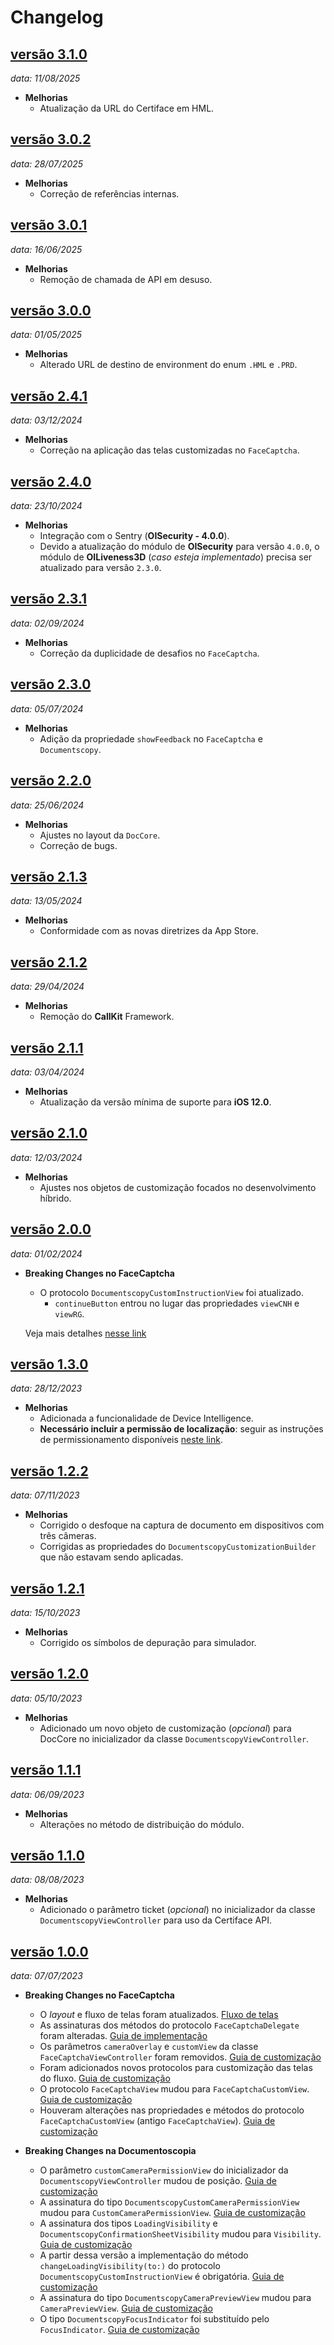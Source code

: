 # Changelog

## [versão 3.1.0](https://github.com/oititec/ios-modules-2d/releases/tag/3.1.0)
_data: 11/08/2025_

- **Melhorias**
  - Atualização da URL do Certiface em HML.

## [versão 3.0.2](https://github.com/oititec/ios-modules-2d/releases/tag/3.0.2)
_data: 28/07/2025_

- **Melhorias**
  - Correção de referências internas.

## [versão 3.0.1](https://github.com/oititec/ios-modules-2d/releases/tag/3.0.1)
_data: 16/06/2025_

- **Melhorias**
  - Remoção de chamada de API em desuso.

## [versão 3.0.0](https://github.com/oititec/ios-modules-2d/releases/tag/3.0.0)

_data: 01/05/2025_

- **Melhorias**
  - Alterado URL de destino de environment do enum `.HML` e `.PRD`.

## [versão 2.4.1](https://github.com/oititec/ios-modules-2d/releases/tag/2.4.1)

_data: 03/12/2024_

- **Melhorias**
  - Correção na aplicação das telas customizadas no `FaceCaptcha`.

## [versão 2.4.0](https://github.com/oititec/ios-modules-2d/releases/tag/2.4.0)

_data: 23/10/2024_

- **Melhorias**
  - Integração com o Sentry (**OISecurity - 4.0.0**).
  - Devido a atualização do módulo de **OISecurity** para versão `4.0.0`, o módulo de **OILiveness3D** (_caso esteja implementado_) precisa ser atualizado para versão `2.3.0`.

## [versão 2.3.1](https://github.com/oititec/ios-modules-2d/releases/tag/2.3.1)

_data: 02/09/2024_

- **Melhorias**
  - Correção da duplicidade de desafios no `FaceCaptcha`.

## [versão 2.3.0](https://github.com/oititec/ios-modules-2d/releases/tag/2.3.0)

_data: 05/07/2024_

- **Melhorias**
  - Adição da propriedade `showFeedback` no `FaceCaptcha` e `Documentscopy`.

## [versão 2.2.0](https://github.com/oititec/ios-modules-2d/releases/tag/2.2.0)

_data: 25/06/2024_

- **Melhorias**
  - Ajustes no layout da `DocCore`.
  - Correção de bugs.

## [versão 2.1.3](https://github.com/oititec/ios-modules-2d/releases/tag/2.1.3)

_data: 13/05/2024_

- **Melhorias**
  - Conformidade com as novas diretrizes da App Store.

## [versão 2.1.2](https://github.com/oititec/ios-modules-2d/releases/tag/2.1.2)

_data: 29/04/2024_

- **Melhorias**
  - Remoção do **CallKit** Framework.

## [versão 2.1.1](https://github.com/oititec/ios-modules-2d/releases/tag/2.1.1)

_data: 03/04/2024_

- **Melhorias**
  - Atualização da versão mínima de suporte para **iOS 12.0**.

## [versão 2.1.0](https://github.com/oititec/ios-modules-2d/releases/tag/2.1.0)

_data: 12/03/2024_

- **Melhorias**
  - Ajustes nos objetos de customização focados no desenvolvimento híbrido.

## [versão 2.0.0](https://github.com/oititec/ios-modules-2d/releases/tag/2.0.0)

_data: 01/02/2024_

- **Breaking Changes no FaceCaptcha**

  - O protocolo `DocumentscopyCustomInstructionView` foi atualizado.
    - `continueButton` entrou no lugar das propriedades `viewCNH` e `viewRG`.

  Veja mais detalhes [nesse link](https://devcenter.certiface.io/docs/customizacao-doccore-ios#1-tela-inicial)

## [versão 1.3.0](https://github.com/oititec/ios-modules-2d/releases/tag/1.3.0)

_data: 28/12/2023_

- **Melhorias**
  - Adicionada a funcionalidade de Device Intelligence.
  - **Necessário incluir a permissão de localização**: seguir as instruções de permissionamento disponíveis [neste link](https://devcenter.certiface.io/docs/guia-de-instalacao-ios#permiss%C3%B5es-de-acesso).

## [versão 1.2.2](https://github.com/oititec/ios-modules-2d/releases/tag/1.2.2)

_data: 07/11/2023_

- **Melhorias**
  - Corrigido o desfoque na captura de documento em dispositivos com três câmeras.
  - Corrigidas as propriedades do `DocumentscopyCustomizationBuilder` que não estavam sendo aplicadas.

## [versão 1.2.1](https://github.com/oititec/ios-modules-2d/releases/tag/1.2.1)

_data: 15/10/2023_

- **Melhorias**
  - Corrigido os símbolos de depuração para simulador.

## [versão 1.2.0](https://github.com/oititec/ios-modules-2d/releases/tag/1.2.0)

_data: 05/10/2023_

- **Melhorias**
  - Adicionado um novo objeto de customização (_opcional_) para DocCore no inicializador da classe `DocumentscopyViewController`.

## [versão 1.1.1](https://github.com/oititec/ios-modules-2d/releases/tag/1.1.1)

_data: 06/09/2023_

- **Melhorias**
  - Alterações no método de distribuição do módulo.

## [versão 1.1.0](https://github.com/oititec/ios-modules-2d/releases/tag/1.1.0)

_data: 08/08/2023_

- **Melhorias**
  - Adicionado o parâmetro ticket (_opcional_) no inicializador da classe `DocumentscopyViewController` para uso da Certiface API.

## [versão 1.0.0](https://github.com/oititec/ios-modules-2d/releases/tag/1.0.0)

_data: 07/07/2023_

- **Breaking Changes no FaceCaptcha**

  - O _layout_ e fluxo de telas foram atualizados. [Fluxo de telas](../../FaceCaptcha/FaceCaptcha-ScreensFlow.md)
  - As assinaturas dos métodos do protocolo `FaceCaptchaDelegate` foram alteradas. [Guia de implementação](../../FaceCaptcha/FaceCaptcha-Implementation.md)
  - Os parâmetros `cameraOverlay` e `customView` da classe `FaceCaptchaViewController` foram removidos. [Guia de customização](../../FaceCaptcha/FaceCaptcha-Customization.md)
  - Foram adicionados novos protocolos para customização das telas do fluxo. [Guia de customização](../../FaceCaptcha/FaceCaptcha-Customization.md)
  - O protocolo `FaceCaptchaView` mudou para `FaceCaptchaCustomView`. [Guia de customização](../../FaceCaptcha/FaceCaptcha-Customization.md)
  - Houveram alterações nas propriedades e métodos do protocolo `FaceCaptchaCustomView` (antigo `FaceCaptchaView`). [Guia de customização](../../FaceCaptcha/FaceCaptcha-Customization.md)

- **Breaking Changes na Documentoscopia**
  - O parâmetro `customCameraPermissionView` do inicializador da `DocumentscopyViewController` mudou de posição. [Guia de customização](../../Documentscopy/Documentscopy-Customization.md)
  - A assinatura do tipo `DocumentscopyCustomCameraPermissionView` mudou para `CustomCameraPermissionView`. [Guia de customização](../../Documentscopy/Documentscopy-Customization.md)
  - A assinatura dos tipos `LoadingVisibility` e `DocumentscopyConfirmationSheetVisibility` mudou para `Visibility`. [Guia de customização](../../Documentscopy/Documentscopy-Customization.md)
  - A partir dessa versão a implementação do método `changeLoadingVisibility(to:)` do protocolo `DocumentscopyCustomInstructionView` é obrigatória. [Guia de customização](../../Documentscopy/Documentscopy-Customization.md)
  - A assinatura do tipo `DocumentscopyCameraPreviewView` mudou para `CameraPreviewView`. [Guia de customização](../../Documentscopy/Documentscopy-Customization.md)
  - O tipo `DocumentscopyFocusIndicator` foi substituído pelo `FocusIndicator`. [Guia de customização](../../Documentscopy/Documentscopy-Customization.md)
